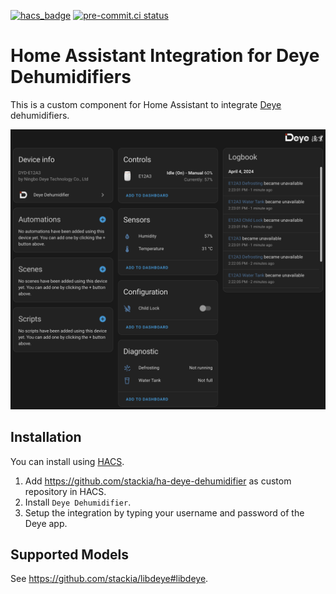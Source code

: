 [![hacs_badge](https://img.shields.io/badge/HACS-Custom-41BDF5.svg)](https://github.com/hacs/integration) [![pre-commit.ci status](https://results.pre-commit.ci/badge/github/stackia/ha-deye-dehumidifier/main.svg)](https://results.pre-commit.ci/latest/github/stackia/ha-deye-dehumidifier/main)

# Home Assistant Integration for Deye Dehumidifiers

This is a custom component for Home Assistant to integrate [Deye](https://deye.com/) dehumidifiers.

![screenshot](https://raw.githubusercontent.com/stackia/ha-deye-dehumidifier/main/screenshot.png)

## Installation

You can install using [HACS](https://hacs.xyz/).

1. Add <https://github.com/stackia/ha-deye-dehumidifier> as custom repository in HACS.
2. Install `Deye Dehumidifier`.
3. Setup the integration by typing your username and password of the Deye app.

## Supported Models

See <https://github.com/stackia/libdeye#libdeye>.
